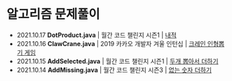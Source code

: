 # 알고리즘 문제풀이
* 2021.10.17 **DotProduct.java** | 월간 코드 챌린지 시즌1 | [내적](https://school.programmers.co.kr/learn/courses/30/lessons/70128)
* 2021.10.16 **ClawCrane.java** | 2019 카카오 개발자 겨울 인턴십 | [크레인 인형뽑기 게임](https://programmers.co.kr/learn/courses/30/lessons/64061)
* 2021.10.15 **AddSelected.java** | 월간 코드 챌린지 시즌1 | [두개 뽑아서 더하기](https://school.programmers.co.kr/learn/courses/30/lessons/68644)
* 2021.10.14 **AddMissing.java** | 월간 코드 챌린지 시즌3 | [없는 숫자 더하기](https://school.programmers.co.kr/learn/courses/30/lessons/86051)